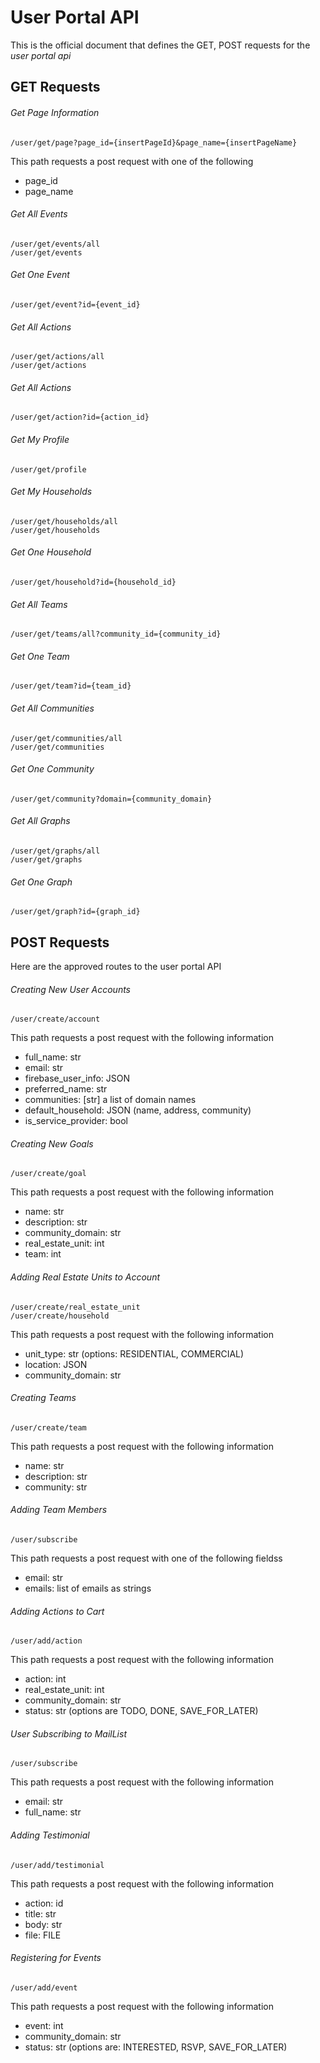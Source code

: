 # User Portal API
This is the official document that defines the GET, POST requests for 
the *user portal api*

## GET Requests

###### Get Page Information
```
/user/get/page?page_id={insertPageId}&page_name={insertPageName}
```
This path requests a post request with one of the following
* page_id
* page_name

###### Get All Events
```
/user/get/events/all
/user/get/events
```

###### Get  One Event
```
/user/get/event?id={event_id}
```


###### Get All Actions
```
/user/get/actions/all
/user/get/actions
```

###### Get All Actions
```
/user/get/action?id={action_id}
```

###### Get My Profile
```
/user/get/profile
```

###### Get My Households
```
/user/get/households/all
/user/get/households
```

###### Get One Household
```
/user/get/household?id={household_id}
```

###### Get All Teams
```
/user/get/teams/all?community_id={community_id}
```


###### Get One Team
```
/user/get/team?id={team_id}
```


###### Get All Communities
```
/user/get/communities/all
/user/get/communities
```

###### Get One Community
```
/user/get/community?domain={community_domain}
```

###### Get All Graphs
```
/user/get/graphs/all
/user/get/graphs
```

###### Get One Graph
```
/user/get/graph?id={graph_id}
```



## POST Requests
Here are the approved routes to the user portal API


###### Creating New User Accounts
```
/user/create/account
```
This path requests a post request with the following information
* full_name: str
* email: str
* firebase_user_info: JSON
* preferred_name: str
* communities: [str] a list of domain names
* default_household: JSON (name, address, community)
* is_service_provider: bool

###### Creating New Goals
```
/user/create/goal
```
This path requests a post request with the following information
* name: str
* description: str
* community_domain: str
* real_estate_unit: int
* team: int


###### Adding Real Estate Units to Account
```
/user/create/real_estate_unit
/user/create/household
```
This path requests a post request with the following information
* unit_type: str (options: RESIDENTIAL, COMMERCIAL)
* location: JSON
* community_domain: str

###### Creating Teams
```
/user/create/team
```
This path requests a post request with the following information
* name: str
* description: str
* community: str


###### Adding Team Members
```
/user/subscribe
```
This path requests a post request with one of the following fieldss
* email: str
* emails: list of emails as strings


###### Adding Actions to Cart
```
/user/add/action
```
This path requests a post request with the following information
* action: int
* real_estate_unit: int
* community_domain: str
* status: str  (options are TODO, DONE, SAVE_FOR_LATER)


###### User Subscribing to MailList
```
/user/subscribe
```
This path requests a post request with the following information
* email: str
* full_name: str


###### Adding Testimonial
```
/user/add/testimonial
```
This path requests a post request with the following information
* action: id
* title: str
* body: str
* file: FILE


###### Registering for Events
```
/user/add/event
```
This path requests a post request with the following information
* event: int
* community_domain: str
* status: str (options are: INTERESTED, RSVP, SAVE_FOR_LATER)


